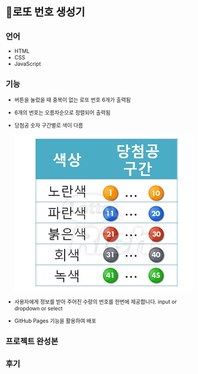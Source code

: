 # 🎲로또 번호 생성기

## 언어

- HTML
- CSS
- JavaScript

## 기능

- 버튼을 눌렀을 때 중복이 없는 로또 번호 6개가  출력됨
- 6개의 번호는 오름차순으로 정렬되어 출력됨

- 당첨공 숫자 구간별로 색이 다름

  ![Untitled](README.assets/Untitled.png)

- 사용자에게 정보를 받아 주어진 수량의 번호를 한번에 제공합니다. input or dropdown or select

- GitHub Pages 기능을 활용하여 배포

## 프로젝트 완성본



## 후기

